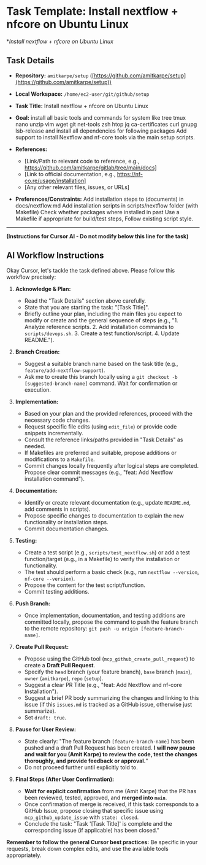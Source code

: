# Task Template: Install nextflow + nfcore on Ubuntu Linux

**Install nextflow + nfcore on Ubuntu Linux*

## Task Details

*   **Repository:** `amitkarpe/setup` ([https://github.com/amitkarpe/setup](https://github.com/amitkarpe/setup))
*   **Local Workspace:** `/home/ec2-user/git/github/setup`
*   **Task Title:**  Install nextflow + nfcore on Ubuntu Linux
*   **Goal:** install all basic tools and commands for system like  tree tmux nano unzip vim wget git net-tools zsh htop jq ca-certificates curl gnupg lsb-release
and install all dependencies for following packages
Add support to install Nextflow and nf-core tools via the main setup scripts.

*   **References:**
    *   [Link/Path to relevant code to reference, e.g., https://github.com/amitkarpe/gitlab/tree/main/docs]
    *   [Link to official documentation, e.g., https://nf-co.re/usage/installation]
    *   [Any other relevant files, issues, or URLs]
*   **Preferences/Constraints:** 
Add installation steps to (documents) in docs/nextflow.md
Add installation scripts in scripts/nextflow folder (with Makefile)
Check whether packages where installed in past
Use a Makefile if appropriate for build/test steps, Follow existing script style.

---

**(Instructions for Cursor AI - Do not modify below this line for the task)**

## AI Workflow Instructions

Okay Cursor, let's tackle the task defined above. Please follow this workflow precisely:

1.  **Acknowledge & Plan:**
    *   Read the "Task Details" section above carefully.
    *   State that you are starting the task: "[Task Title]".
    *   Briefly outline your plan, including the main files you expect to modify or create and the general sequence of steps (e.g., "1. Analyze reference scripts. 2. Add installation commands to `scripts/devops.sh`. 3. Create a test function/script. 4. Update README.").

2.  **Branch Creation:**
    *   Suggest a suitable branch name based on the task title (e.g., `feature/add-nextflow-support`).
    *   Ask me to create this branch locally using a `git checkout -b [suggested-branch-name]` command. Wait for confirmation or execution.

3.  **Implementation:**
    *   Based on your plan and the provided references, proceed with the necessary code changes.
    *   Request specific file edits (using `edit_file`) or provide code snippets incrementally.
    *   Consult the reference links/paths provided in "Task Details" as needed.
    *   If Makefiles are preferred and suitable, propose additions or modifications to a `Makefile`.
    *   Commit changes locally frequently after logical steps are completed. Propose clear commit messages (e.g., "feat: Add Nextflow installation command").

4.  **Documentation:**
    *   Identify or create relevant documentation (e.g., update `README.md`, add comments in scripts).
    *   Propose specific changes to documentation to explain the new functionality or installation steps.
    *   Commit documentation changes.

5.  **Testing:**
    *   Create a test script (e.g., `scripts/test_nextflow.sh`) or add a test function/target (e.g., in a Makefile) to verify the installation or functionality.
    *   The test should perform a basic check (e.g., run `nextflow --version`, `nf-core --version`).
    *   Propose the content for the test script/function.
    *   Commit testing additions.

6.  **Push Branch:**
    *   Once implementation, documentation, and testing additions are committed locally, propose the command to push the feature branch to the remote repository: `git push -u origin [feature-branch-name]`.

7.  **Create Pull Request:**
    *   Propose using the GitHub tool (`mcp_github_create_pull_request`) to create a **Draft Pull Request**.
    *   Specify the `head` branch (your feature branch), `base` branch (`main`), `owner` (`amitkarpe`), `repo` (`setup`).
    *   Suggest a clear PR Title (e.g., "feat: Add Nextflow and nf-core Installation").
    *   Suggest a brief PR body summarizing the changes and linking to this issue (if this `issues.md` is tracked as a GitHub issue, otherwise just summarize).
    *   Set `draft: true`.

8.  **Pause for User Review:**
    *   State clearly: "The feature branch `[feature-branch-name]` has been pushed and a draft Pull Request has been created. **I will now pause and wait for you (Amit Karpe) to review the code, test the changes thoroughly, and provide feedback or approval.**"
    *   Do not proceed further until explicitly told to.

9.  **Final Steps (After User Confirmation):**
    *   **Wait for explicit confirmation** from me (Amit Karpe) that the PR has been reviewed, tested, approved, and **merged into `main`**.
    *   Once confirmation of merge is received, if this task corresponds to a GitHub Issue, propose closing that specific issue using `mcp_github_update_issue` with `state: closed`.
    *   Conclude the task: "Task '[Task Title]' is complete and the corresponding issue (if applicable) has been closed."

**Remember to follow the general Cursor best practices:** Be specific in your requests, break down complex edits, and use the available tools appropriately.
